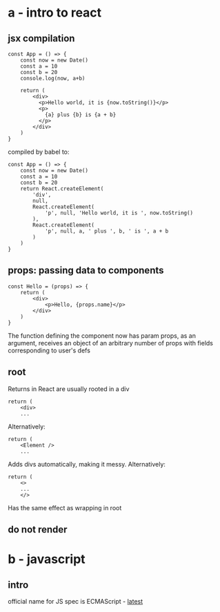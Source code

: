 # a - intro to react

## jsx compilation

```
const App = () => {
    const now = new Date()
    const a = 10
    const b = 20
    console.log(now, a+b)

    return (
        <div>
          <p>Hello world, it is {now.toString()}</p>
          <p>
            {a} plus {b} is {a + b}
          </p>
        </div>
    )
}
```

compiled by babel to:

```
const App = () => {
    const now = new Date()
    const a = 10
    const b = 20
    return React.createElement(
        'div',
        null,
        React.createElement(
            'p', null, 'Hello world, it is ', now.toString()
        ),
        React.createElement(
            'p', null, a, ' plus ', b, ' is ', a + b
        )
    )
}
```

## props: passing data to components

```
const Hello = (props) => {
    return (
        <div>
            <p>Hello, {props.name}</p>
        </div>
    )
}
```

The function defining the component now has param props, as an argument, receives an object of an arbitrary number of props with fields corresponding to user's defs

## root

Returns in React are usually rooted in a div

```
return (
    <div>
    ...
```

Alternatively:

```
return (
    <Element />
    ...
```

Adds divs automatically, making it messy. Alternatively:

```
return (
    <>
    ...
    </>
```

Has the same effect as wrapping in root

## do not render

# b - javascript

## intro

official name for JS spec is ECMAScript - [latest](https://262.ecma-international.org/)


